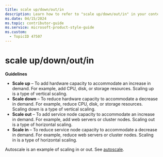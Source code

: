```yaml
---
title: scale up/down/out/in
description: Learn how to refer to "scale up/down/out/in" in your content.
ms.date: 04/15/2024
ms.topic: contributor-guide
ms.service: microsoft-product-style-guide
ms.custom:
  - TopicID 47507
---
```



# scale up/down/out/in

**Guidelines**

- **Scale up** – To add hardware capacity to accommodate an increase in demand. For example, add CPU, disk, or storage resources. Scaling up is a type of vertical scaling.
- **Scale down** – To reduce hardware capacity to accommodate a decrease in demand. For example, reduce CPU, disk, or storage resources. Scaling down is a type of vertical scaling.
- **Scale out** – To add service node capacity to accommodate an increase in demand. For example, add web servers or cluster nodes. Scaling out is a type of horizontal scaling.
- **Scale in** – To reduce service node capacity to accommodate a decrease in demand. For example, reduce web servers or cluster nodes. Scaling in is a type of horizontal scaling.

Autoscale is an example of scaling in or out. See [autoscale](~\a_z_names_terms\a\autoscale-scale-automatically.md).

